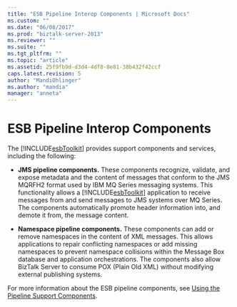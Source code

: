 ```yaml
---
title: "ESB Pipeline Interop Components | Microsoft Docs"
ms.custom: ""
ms.date: "06/08/2017"
ms.prod: "biztalk-server-2013"
ms.reviewer: ""
ms.suite: ""
ms.tgt_pltfrm: ""
ms.topic: "article"
ms.assetid: 25f9fb9d-d3d4-4df8-8e81-38b432f42ccf
caps.latest.revision: 5
author: "MandiOhlinger"
ms.author: "mandia"
manager: "anneta"
---
```

# ESB Pipeline Interop Components
The [!INCLUDE[esbToolkit](../includes/esbtoolkit-md.md)] provides support components and services, including the following:  
  
-   **JMS pipeline components.** These components recognize, validate, and expose metadata and the content of messages that conform to the JMS MQRFH2 format used by IBM MQ Series messaging systems. This functionality allows a [!INCLUDE[esbToolkit](../includes/esbtoolkit-md.md)] application to receive messages from and send messages to JMS systems over MQ Series. The components automatically promote header information into, and demote it from, the message content.  
  
-   **Namespace pipeline components.** These components can add or remove namespaces in the content of XML messages. This allows applications to repair conflicting namespaces or add missing namespaces to prevent namespace collisions within the Message Box database and application orchestrations. The components also allow BizTalk Server to consume POX (Plain Old XML) without modifying external publishing systems.  
  
 For more information about the ESB pipeline components, see [Using the Pipeline Support Components](../esb-toolkit/using-the-pipeline-support-components.md).